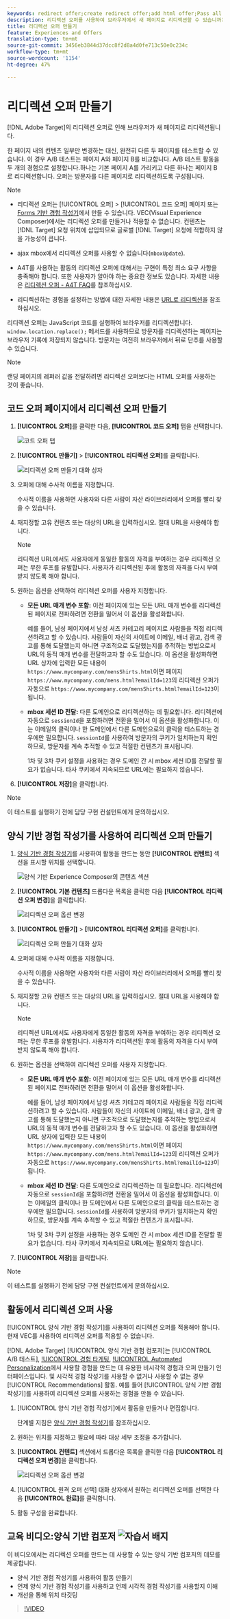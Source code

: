 ```yaml
---
keywords: redirect offer;create redirect offer;add html offer;Pass all URL parameters in redirect;Pass mboxSessionId in redirect (only needed when the redirect is going to a different domain)
description: 리디렉션 오퍼를 사용하여 브라우저에서 새 페이지로 리디렉션할 수 있습니까?
title: 리디렉션 오퍼 만들기
feature: Experiences and Offers
translation-type: tm+mt
source-git-commit: 3456eb3844d37dcc8f2d8a4d0fe713c50e0c234c
workflow-type: tm+mt
source-wordcount: '1154'
ht-degree: 47%

---
```



# 리디렉션 오퍼 만들기

[!DNL Adobe Target]의 리디렉션 오퍼로 인해 브라우저가 새 페이지로 리디렉션됩니다.

한 페이지 내의 컨텐츠 일부만 변경하는 대신, 완전히 다른 두 페이지를 테스트할 수 있습니다. 이 경우 A/B 테스트는 페이지 A와 페이지 B를 비교합니다. A/B 테스트 활동을 두 개의 경험으로 설정합니다.하나는 기본 페이지 A를 가리키고 다른 하나는 페이지 B로 리디렉션합니다. 오퍼는 방문자를 다른 페이지로 리디렉션하도록 구성됩니다.

>[!NOTE]
>
> * 리디렉션 오퍼는 [!UICONTROL 오퍼] > [!UICONTROL 코드 오퍼] 페이지 또는 [Forms 기반 경험 작성기](/help/c-experiences/form-experience-composer.md)에서 만들 수 있습니다. VEC(Visual Experience Composer)에서는 리디렉션 오퍼를 만들거나 적용할 수 없습니다. 컨텐츠는 [!DNL Target] 요청 위치에 삽입되므로 글로벌 [!DNL Target] 요청에 적합하지 않을 가능성이 큽니다.
   >
   >
* ajax mbox에서 리디렉션 오퍼를 사용할 수 없습니다(`mboxUpdate`).
   >
   >
* A4T를 사용하는 활동의 리디렉션 오퍼에 대해서는 구현이 특정 최소 요구 사항을 충족해야 합니다. 또한 사용자가 알아야 하는 중요한 정보도 있습니다. 자세한 내용은 [리디렉션 오퍼 - A4T FAQ](/help/c-integrating-target-with-mac/a4t/r-a4t-faq/a4t-faq-redirect-offers.md#concept_21BF213F10E1414A9DCD4A98AF207905)를 참조하십시오.
   >
   >
* 리디렉션하는 경험을 설정하는 방법에 대한 자세한 내용은 [URL로 리디렉션](/help/c-experiences/c-visual-experience-composer/redirect-offer.md#task_9578678D42784F5EB9638F8AC8C911FA)을 참조하십시오.


리디렉션 오퍼는 JavaScript 코드를 실행하여 브라우저를 리디렉션합니다. `window.location.replace();` 메서드를 사용하므로 방문자를 리디렉션하는 페이지는 브라우저 기록에 저장되지 않습니다. 방문자는 여전히 브라우저에서 뒤로 단추를 사용할 수 있습니다.

>[!NOTE]
>
>랜딩 페이지의 레퍼러 값을 전달하려면 리디렉션 오퍼보다는 HTML 오퍼를 사용하는 것이 좋습니다.

## 코드 오퍼 페이지에서 리디렉션 오퍼 만들기

1. **[!UICONTROL 오퍼]**&#x200B;를 클릭한 다음, **[!UICONTROL 코드 오퍼]** 탭을 선택합니다.

   ![코드 오퍼 탭](/help/c-experiences/c-manage-content/assets/offers-code-offers.png)

1. **[!UICONTROL 만들기]** > **[!UICONTROL 리디렉션 오퍼]**&#x200B;를 클릭합니다.

   ![리디렉션 오퍼 만들기 대화 상자](/help/c-experiences/c-manage-content/assets/create-redirect-offer.png)

1. 오퍼에 대해 수사적 이름을 지정합니다.

   수사적 이름을 사용하면 사용자와 다른 사람이 자산 라이브러리에서 오퍼를 빨리 찾을 수 있습니다.

1. 재지정할 고유 컨텐츠 또는 대상의 URL을 입력하십시오. 절대 URL을 사용해야 합니다.

   >[!NOTE]
   >
   >리디렉션 URL에서도 사용자에게 동일한 활동의 자격을 부여하는 경우 리디렉션 오퍼는 무한 루프를 유발합니다. 사용자가 리디렉션된 후에 활동의 자격을 다시 부여받지 않도록 해야 합니다.

1. 원하는 옵션을 선택하여 리디렉션 오퍼를 사용자 지정합니다. 

   * **모든 URL 매개 변수 포함:** 이전 페이지에 있는 모든 URL 매개 변수를 리디렉션된 페이지로 전파하려면 전환을 밀어서 이 옵션을 활성화합니다.

      예를 들어, 남성 페이지에서 남성 셔츠 카테고리 페이지로 사람들을 직접 리디렉션하려고 할 수 있습니다. 사람들이 자신의 사이트에 이메일, 배너 광고, 검색 광고를 통해 도달했는지 아니면 구조적으로 도달했는지를 추적하는 방법으로서 URL의 동적 매개 변수를 전달하고자 할 수도 있습니다. 이 옵션을 활성화하면 URL 상자에 입력한 모든 내용이 `https://www.mycompany.com/mensShirts.html`이면 페이지 `https://www.mycompany.com/mens.html?emailId=123`의 리디렉션 오퍼가 자동으로 `https://www.mycompany.com/mensShirts.html?emailId=123`이 됩니다.

   * **mbox 세션 ID 전달:** 다른 도메인으로 리디렉션하는 데 필요합니다. 리디렉션에 자동으로 `sessionId`을 포함하려면 전환을 밀어서 이 옵션을 활성화합니다. 이는 이메일의 클릭이나 한 도메인에서 다른 도메인으로의 클릭을 테스트하는 경우에만 필요합니다. `sessionId`를 사용하여 방문자의 쿠키가 일치하는지 확인하므로, 방문자를 계속 추적할 수 있고 적절한 컨텐츠가 표시됩니다.

      1차 및 3차 쿠키 설정을 사용하는 경우 도메인 간 시 mbox 세션 ID를 전달할 필요가 없습니다. 타사 쿠키에서 지속되므로 URL에는 필요하지 않습니다.

1. **[!UICONTROL 저장]**&#x200B;을 클릭합니다.

>[!NOTE]
>
>이 테스트를 실행하기 전에 담당 구현 컨설턴트에게 문의하십시오.

## 양식 기반 경험 작성기를 사용하여 리디렉션 오퍼 만들기

1. [양식 기반 경험 작성기](/help/c-experiences/form-experience-composer.md)를 사용하여 활동을 만드는 동안 **[!UICONTROL 컨텐트]** 섹션을 표시할 위치를 선택합니다.

   ![양식 기반 Experience Composer의 콘텐츠 섹션](/help/c-experiences/c-manage-content/assets/form-based-content.png)

1. **[!UICONTROL 기본 컨텐츠]** 드롭다운 목록을 클릭한 다음 **[!UICONTROL 리디렉션 오퍼 변경]**&#x200B;을 클릭합니다.

   ![리디렉션 오퍼 옵션 변경](/help/c-experiences/c-manage-content/assets/change-redirect-offer-option.png)

1. **[!UICONTROL 만들기]** > **[!UICONTROL 리디렉션 오퍼]**&#x200B;를 클릭합니다.

   ![리디렉션 오퍼 만들기 대화 상자](/help/c-experiences/c-manage-content/assets/create-redirect-offer.png)

1. 오퍼에 대해 수사적 이름을 지정합니다.

   수사적 이름을 사용하면 사용자와 다른 사람이 자산 라이브러리에서 오퍼를 빨리 찾을 수 있습니다.

1. 재지정할 고유 컨텐츠 또는 대상의 URL을 입력하십시오. 절대 URL을 사용해야 합니다.

   >[!NOTE]
   >
   >리디렉션 URL에서도 사용자에게 동일한 활동의 자격을 부여하는 경우 리디렉션 오퍼는 무한 루프를 유발합니다. 사용자가 리디렉션된 후에 활동의 자격을 다시 부여받지 않도록 해야 합니다.

1. 원하는 옵션을 선택하여 리디렉션 오퍼를 사용자 지정합니다. 

   * **모든 URL 매개 변수 포함:** 이전 페이지에 있는 모든 URL 매개 변수를 리디렉션된 페이지로 전파하려면 전환을 밀어서 이 옵션을 활성화합니다.

      예를 들어, 남성 페이지에서 남성 셔츠 카테고리 페이지로 사람들을 직접 리디렉션하려고 할 수 있습니다. 사람들이 자신의 사이트에 이메일, 배너 광고, 검색 광고를 통해 도달했는지 아니면 구조적으로 도달했는지를 추적하는 방법으로서 URL의 동적 매개 변수를 전달하고자 할 수도 있습니다. 이 옵션을 활성화하면 URL 상자에 입력한 모든 내용이 `https://www.mycompany.com/mensShirts.html`이면 페이지 `https://www.mycompany.com/mens.html?emailId=123`의 리디렉션 오퍼가 자동으로 `https://www.mycompany.com/mensShirts.html?emailId=123`이 됩니다.

   * **mbox 세션 ID 전달:** 다른 도메인으로 리디렉션하는 데 필요합니다. 리디렉션에 자동으로 `sessionId`을 포함하려면 전환을 밀어서 이 옵션을 활성화합니다. 이는 이메일의 클릭이나 한 도메인에서 다른 도메인으로의 클릭을 테스트하는 경우에만 필요합니다. `sessionId`를 사용하여 방문자의 쿠키가 일치하는지 확인하므로, 방문자를 계속 추적할 수 있고 적절한 컨텐츠가 표시됩니다.

      1차 및 3차 쿠키 설정을 사용하는 경우 도메인 간 시 mbox 세션 ID를 전달할 필요가 없습니다. 타사 쿠키에서 지속되므로 URL에는 필요하지 않습니다.

1. **[!UICONTROL 저장]**&#x200B;을 클릭합니다.

>[!NOTE]
>
>이 테스트를 실행하기 전에 담당 구현 컨설턴트에게 문의하십시오.

## 활동에서 리디렉션 오퍼 사용

[!UICONTROL 양식 기반 경험 작성기]를 사용하여 리디렉션 오퍼를 적용해야 합니다. 현재 VEC를 사용하여 리디렉션 오퍼를 적용할 수 없습니다.

[!DNL Adobe Target] [!UICONTROL 양식 기반 경험 컴포저]는 [!UICONTROL A/B 테스트], [!UICONTROL 경험 타게팅](XT), [!UICONTROL Automated Personalization](AP)에서 사용할 경험을 만드는 데 유용한 비시각적 경험과 오퍼 만들기 인터페이스입니다. 및 시각적 경험 작성기를 사용할 수 없거나 사용할 수 없는 경우 [!UICONTROL Recommendations] 활동. 예를 들어 [!UICONTROL 양식 기반 경험 작성기]를 사용하여 리디렉션 오퍼를 사용하는 경험을 만들 수 있습니다.

1. [!UICONTROL 양식 기반 경험 작성기]에서 활동을 만들거나 편집합니다.

   단계별 지침은 [양식 기반 경험 작성기](/help/c-experiences/form-experience-composer.md)를 참조하십시오.

1. 원하는 위치를 지정하고 필요에 따라 대상 세부 조정을 추가합니다.

1. **[!UICONTROL 컨텐트]** 섹션에서 드롭다운 목록을 클릭한 다음 **[!UICONTROL 리디렉션 오퍼 변경]**&#x200B;을 클릭합니다.

   ![리디렉션 오퍼 옵션 변경](/help/c-experiences/c-manage-content/assets/change-redirect-offer-option2.png)

1. [!UICONTROL 원격 오퍼 선택] 대화 상자에서 원하는 리디렉션 오퍼를 선택한 다음 **[!UICONTROL 완료]**&#x200B;를 클릭합니다.

1. 활동 구성을 완료합니다.

## 교육 비디오:양식 기반 컴포저 ![자습서 배지](/help/assets/tutorial.png)

이 비디오에서는 리디렉션 오퍼를 만드는 데 사용할 수 있는 양식 기반 컴포저의 데모를 제공합니다.

* 양식 기반 경험 작성기를 사용하여 활동 만들기
* 언제 양식 기반 경험 작성기를 사용하고 언제 시각적 경험 작성기를 사용할지 이해
* 개선을 통해 위치 타깃팅

>[!VIDEO](https://video.tv.adobe.com/v/17390)
